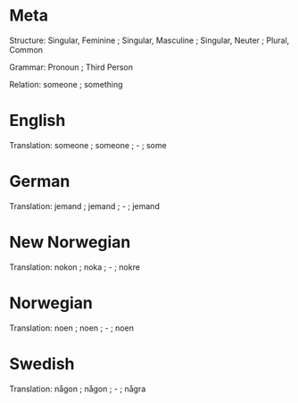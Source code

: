 Meta
====

Structure: Singular, Feminine ; Singular, Masculine ; Singular, Neuter ; Plural, Common

Grammar:   Pronoun ; Third Person

Relation:  someone ; something



English
=======

Translation: someone ; someone ; - ; some



German
======

Translation: jemand ; jemand ; - ; jemand



New Norwegian
=============

Translation: nokon ; noka ; - ; nokre



Norwegian
=========

Translation: noen ; noen ; - ; noen



Swedish
=======

Translation: någon ; någon ; - ; några
